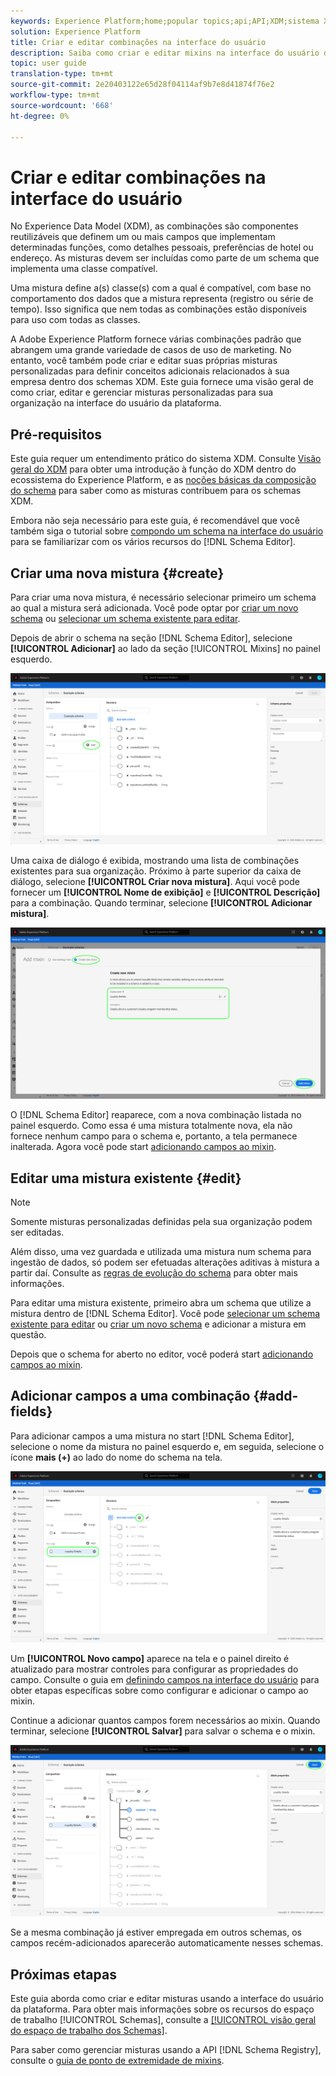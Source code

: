 ```yaml
---
keywords: Experience Platform;home;popular topics;api;API;XDM;sistema XDM;experimentar modelo de dados;modelo de dados;ui;espaço de trabalho;mixin;mixins;
solution: Experience Platform
title: Criar e editar combinações na interface do usuário
description: Saiba como criar e editar mixins na interface do usuário do Experience Platform.
topic: user guide
translation-type: tm+mt
source-git-commit: 2e20403122e65d28f04114af9b7e8d41874f76e2
workflow-type: tm+mt
source-wordcount: '668'
ht-degree: 0%

---
```



# Criar e editar combinações na interface do usuário

No Experience Data Model (XDM), as combinações são componentes reutilizáveis que definem um ou mais campos que implementam determinadas funções, como detalhes pessoais, preferências de hotel ou endereço. As misturas devem ser incluídas como parte de um schema que implementa uma classe compatível.

Uma mistura define a(s) classe(s) com a qual é compatível, com base no comportamento dos dados que a mistura representa (registro ou série de tempo). Isso significa que nem todas as combinações estão disponíveis para uso com todas as classes.

A Adobe Experience Platform fornece várias combinações padrão que abrangem uma grande variedade de casos de uso de marketing. No entanto, você também pode criar e editar suas próprias misturas personalizadas para definir conceitos adicionais relacionados à sua empresa dentro dos schemas XDM. Este guia fornece uma visão geral de como criar, editar e gerenciar misturas personalizadas para sua organização na interface do usuário da plataforma.

## Pré-requisitos

Este guia requer um entendimento prático do sistema XDM. Consulte [Visão geral do XDM](../../home.md) para obter uma introdução à função do XDM dentro do ecossistema do Experience Platform, e as [noções básicas da composição do schema](../../schema/composition.md) para saber como as misturas contribuem para os schemas XDM.

Embora não seja necessário para este guia, é recomendável que você também siga o tutorial sobre [compondo um schema na interface do usuário](../../tutorials/create-schema-ui.md) para se familiarizar com os vários recursos do [!DNL Schema Editor].

## Criar uma nova mistura {#create}

Para criar uma nova mistura, é necessário selecionar primeiro um schema ao qual a mistura será adicionada. Você pode optar por [criar um novo schema](./schemas.md#create) ou [selecionar um schema existente para editar](./schemas.md#edit).

Depois de abrir o schema na seção [!DNL Schema Editor], selecione **[!UICONTROL Adicionar]** ao lado da seção [!UICONTROL Mixins] no painel esquerdo.

![](../../images/ui/resources/mixins/add-mixin-button.png)

Uma caixa de diálogo é exibida, mostrando uma lista de combinações existentes para sua organização. Próximo à parte superior da caixa de diálogo, selecione **[!UICONTROL Criar nova mistura]**. Aqui você pode fornecer um **[!UICONTROL Nome de exibição]** e **[!UICONTROL Descrição]** para a combinação. Quando terminar, selecione **[!UICONTROL Adicionar mistura]**.

![](../../images/ui/resources/mixins/create-mixin.png)

O [!DNL Schema Editor] reaparece, com a nova combinação listada no painel esquerdo. Como essa é uma mistura totalmente nova, ela não fornece nenhum campo para o schema e, portanto, a tela permanece inalterada. Agora você pode start [adicionando campos ao mixin](#add-fields).

## Editar uma mistura existente {#edit}

>[!NOTE]
>
>Somente misturas personalizadas definidas pela sua organização podem ser editadas.
>
>Além disso, uma vez guardada e utilizada uma mistura num schema para ingestão de dados, só podem ser efetuadas alterações aditivas à mistura a partir daí. Consulte as [regras de evolução do schema](../../schema/composition.md#evolution) para obter mais informações.

Para editar uma mistura existente, primeiro abra um schema que utilize a mistura dentro de [!DNL Schema Editor]. Você pode [selecionar um schema existente para editar](./schemas.md#edit) ou [criar um novo schema](./schemas.md#create) e adicionar a mistura em questão.

Depois que o schema for aberto no editor, você poderá start [adicionando campos ao mixin](#add-fields).

## Adicionar campos a uma combinação {#add-fields}

Para adicionar campos a uma mistura no start [!DNL Schema Editor], selecione o nome da mistura no painel esquerdo e, em seguida, selecione o ícone **mais (+)** ao lado do nome do schema na tela.

![](../../images/ui/resources/mixins/add-field-button.png)

Um **[!UICONTROL Novo campo]** aparece na tela e o painel direito é atualizado para mostrar controles para configurar as propriedades do campo. Consulte o guia em [definindo campos na interface do usuário](../fields/overview.md#define) para obter etapas específicas sobre como configurar e adicionar o campo ao mixin.

Continue a adicionar quantos campos forem necessários ao mixin. Quando terminar, selecione **[!UICONTROL Salvar]** para salvar o schema e o mixin.

![](../../images/ui/resources/mixins/complete-mixin.png)

Se a mesma combinação já estiver empregada em outros schemas, os campos recém-adicionados aparecerão automaticamente nesses schemas.

## Próximas etapas

Este guia aborda como criar e editar misturas usando a interface do usuário da plataforma. Para obter mais informações sobre os recursos do espaço de trabalho [!UICONTROL Schemas], consulte a [[!UICONTROL visão geral do espaço de trabalho dos Schemas]](../overview.md).

Para saber como gerenciar misturas usando a API [!DNL Schema Registry], consulte o [guia de ponto de extremidade de mixins](../../api/mixins.md).